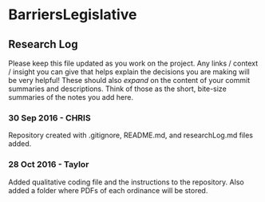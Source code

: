 # BarriersLegislative
## Research Log

Please keep this file updated as you work on the project. Any links / context / insight you can give that helps explain the decisions you are making will be very helpful! These should also *expand* on the content of your commit summaries and descriptions. Think of those as the short, bite-size summaries of the notes you add here.

### 30 Sep 2016 - CHRIS
Repository created with .gitignore, README.md, and researchLog.md files added.

### 28 Oct 2016 - Taylor
Added qualitative coding file and the instructions to the repository. Also added a folder where PDFs of each ordinance will be stored.